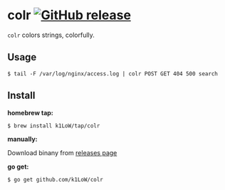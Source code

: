# colr [![GitHub release](https://img.shields.io/github/release/k1LoW/colr.svg)](https://github.com/k1LoW/colr/releases)

`colr` colors strings, colorfully.

## Usage

``` console
$ tail -F /var/log/nginx/access.log | colr POST GET 404 500 search
```

## Install

**homebrew tap:**

```console
$ brew install k1LoW/tap/colr
```

**manually:**

Download binany from [releases page](https://github.com/k1LoW/colr/releases)

**go get:**

```console
$ go get github.com/k1LoW/colr
```
